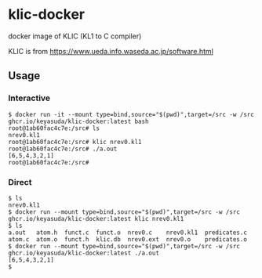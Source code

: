 # klic-docker

docker image of KLIC (KL1 to C compiler)

KLIC is from https://www.ueda.info.waseda.ac.jp/software.html

## Usage

### Interactive

```
$ docker run -it --mount type=bind,source="$(pwd)",target=/src -w /src ghcr.io/keyasuda/klic-docker:latest bash
root@1ab60fac4c7e:/src# ls
nrev0.kl1
root@1ab60fac4c7e:/src# klic nrev0.kl1
root@1ab60fac4c7e:/src# ./a.out
[6,5,4,3,2,1]
root@1ab60fac4c7e:/src#
```

### Direct

```
$ ls
nrev0.kl1
$ docker run --mount type=bind,source="$(pwd)",target=/src -w /src ghcr.io/keyasuda/klic-docker:latest klic nrev0.kl1
$ ls
a.out   atom.h  funct.c  funct.o  nrev0.c    nrev0.kl1  predicates.c
atom.c  atom.o  funct.h  klic.db  nrev0.ext  nrev0.o    predicates.o
$ docker run --mount type=bind,source="$(pwd)",target=/src -w /src ghcr.io/keyasuda/klic-docker:latest ./a.out
[6,5,4,3,2,1]
$
```
